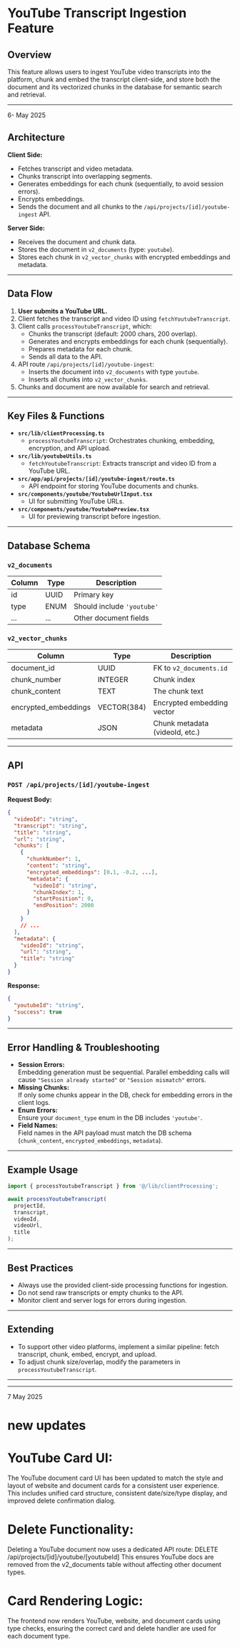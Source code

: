 # YouTube Transcript Ingestion Feature

## Overview

This feature allows users to ingest YouTube video transcripts into the platform, chunk and embed the transcript client-side, and store both the document and its vectorized chunks in the database for semantic search and retrieval.

---
6- May 2025
## Architecture

**Client Side:**
- Fetches transcript and video metadata.
- Chunks transcript into overlapping segments.
- Generates embeddings for each chunk (sequentially, to avoid session errors).
- Encrypts embeddings.
- Sends the document and all chunks to the `/api/projects/[id]/youtube-ingest` API.

**Server Side:**
- Receives the document and chunk data.
- Stores the document in `v2_documents` (type: `youtube`).
- Stores each chunk in `v2_vector_chunks` with encrypted embeddings and metadata.

---

## Data Flow

1. **User submits a YouTube URL.**
2. Client fetches the transcript and video ID using `fetchYoutubeTranscript`.
3. Client calls `processYoutubeTranscript`, which:
    - Chunks the transcript (default: 2000 chars, 200 overlap).
    - Generates and encrypts embeddings for each chunk (sequentially).
    - Prepares metadata for each chunk.
    - Sends all data to the API.
4. API route `/api/projects/[id]/youtube-ingest`:
    - Inserts the document into `v2_documents` with type `youtube`.
    - Inserts all chunks into `v2_vector_chunks`.
5. Chunks and document are now available for search and retrieval.

---

## Key Files & Functions

- **`src/lib/clientProcessing.ts`**
  - `processYoutubeTranscript`: Orchestrates chunking, embedding, encryption, and API upload.
- **`src/lib/youtubeUtils.ts`**
  - `fetchYoutubeTranscript`: Extracts transcript and video ID from a YouTube URL.
- **`src/app/api/projects/[id]/youtube-ingest/route.ts`**
  - API endpoint for storing YouTube documents and chunks.
- **`src/components/youtube/YoutubeUrlInput.tsx`**
  - UI for submitting YouTube URLs.
- **`src/components/youtube/YoutubePreview.tsx`**
  - UI for previewing transcript before ingestion.

---

## Database Schema

### `v2_documents`
| Column      | Type    | Description                  |
|-------------|---------|-----------------------------|
| id          | UUID    | Primary key                 |
| type        | ENUM    | Should include `'youtube'`  |
| ...         | ...     | Other document fields       |

### `v2_vector_chunks`
| Column               | Type         | Description                       |
|----------------------|--------------|-----------------------------------|
| document_id          | UUID         | FK to `v2_documents.id`           |
| chunk_number         | INTEGER      | Chunk index                       |
| chunk_content        | TEXT         | The chunk text                    |
| encrypted_embeddings | VECTOR(384)  | Encrypted embedding vector        |
| metadata             | JSON         | Chunk metadata (videoId, etc.)    |

---

## API

### `POST /api/projects/[id]/youtube-ingest`

**Request Body:**
```json
{
  "videoId": "string",
  "transcript": "string",
  "title": "string",
  "url": "string",
  "chunks": [
    {
      "chunkNumber": 1,
      "content": "string",
      "encrypted_embeddings": [0.1, -0.2, ...],
      "metadata": {
        "videoId": "string",
        "chunkIndex": 1,
        "startPosition": 0,
        "endPosition": 2000
      }
    }
    // ...
  ],
  "metadata": {
    "videoId": "string",
    "url": "string",
    "title": "string"
  }
}
```

**Response:**
```json
{
  "youtubeId": "string",
  "success": true
}
```

---

## Error Handling & Troubleshooting

- **Session Errors:**  
  Embedding generation must be sequential. Parallel embedding calls will cause `"Session already started"` or `"Session mismatch"` errors.
- **Missing Chunks:**  
  If only some chunks appear in the DB, check for embedding errors in the client logs.
- **Enum Errors:**  
  Ensure your `document_type` enum in the DB includes `'youtube'`.
- **Field Names:**  
  Field names in the API payload must match the DB schema (`chunk_content`, `encrypted_embeddings`, `metadata`).

---

## Example Usage

```typescript
import { processYoutubeTranscript } from '@/lib/clientProcessing';

await processYoutubeTranscript(
  projectId,
  transcript,
  videoId,
  videoUrl,
  title
);
```

---

## Best Practices

- Always use the provided client-side processing functions for ingestion.
- Do not send raw transcripts or empty chunks to the API.
- Monitor client and server logs for errors during ingestion.

---

## Extending

- To support other video platforms, implement a similar pipeline: fetch transcript, chunk, embed, encrypt, and upload.
- To adjust chunk size/overlap, modify the parameters in `processYoutubeTranscript`.

---

---
7 May 2025
# new updates
# YouTube Card UI:
The YouTube document card UI has been updated to match the style and layout of website and document cards for a consistent user experience. This includes unified card structure, consistent date/size/type display, and improved delete confirmation dialog.

# Delete Functionality:
Deleting a YouTube document now uses a dedicated API route:
DELETE /api/projects/[id]/youtube/[youtubeId]
This ensures YouTube docs are removed from the v2_documents table without affecting other document types.


# Card Rendering Logic:
The frontend now renders YouTube, website, and document cards using type checks, ensuring the correct card and delete handler are used for each document type.